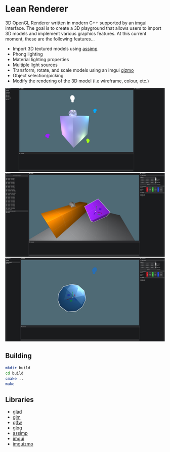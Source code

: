 # Lean Renderer

3D OpenGL Renderer written in modern C++ supported by an [imgui](https://github.com/ocornut/imgui) interface. The goal is to create a 3D playground that allows users to import 3D models and implement various graphics features. At this current moment, these are the following features...

- Import 3D textured models using [assimp](https://github.com/assimp/assimp)
- Phong lighting
- Material lighting properties
- Multiple light sources
- Transform, rotate, and scale models using an imgui [gizmo](https://github.com/CedricGuillemet/ImGuizmo)
- Object selection/picking
- Modify the rendering of the 3D model (i.e wireframe, colour, etc.)

![Example](screenshots/ex.jpg)
![Example 2](screenshots/ex2.jpg)
![Example 2](screenshots/ex3.jpg)

## Building

```bash
mkdir build
cd build
cmake ..
make
```

## Libraries

- [glad](https://github.com/Dav1dde/glad)
- [glm](https://github.com/g-truc/glm)
- [glfw](https://github.com/glfw/glfw)
- [glog](https://github.com/google/glog)
- [assimp](https://github.com/assimp/assimp)
- [imgui](https://github.com/ocornut/imgui)
- [imguizmo](https://github.com/CedricGuillemet/ImGuizmo)
